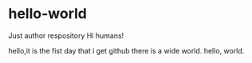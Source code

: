 # hello-world
Just author respository
Hi humans!

hello,it is the fist day that i get github
there is a wide world. hello, world.
